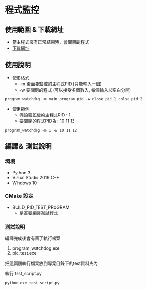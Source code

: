 # 程式監控

## 使用範圍 & 下載網址

- 當主程式沒有正常結束時，會關閉副程式
- [下載網址](https://github.com/IDK-Silver/Program_Watchdog/releases/download/1.0/win_executable.zip)



## 使用說明

- 使用格式
  - -m 後面要監控的主程式PID (只能輸入一個)
  - -w  要關閉的程式 (可以接受多個數入, 每個輸入以空白分開)

```
program_watchdog -m main_program_pid -w close_pid_1 colse_pid_2
```

- 使用範例
  - 假設要監控的主程式PID : 1
  - 要關閉的程式PID為 : 10 11 12
```
program_watchdog -m 1 -w 10 11 12
```



## 編譯＆ 測試說明 

### 環境

- Python 3
- Visual Studio 2019 C++
- Windows 10

### CMake 設定

- BUILD_PID_TEST_PROGRAM
  - 是否要編譯測試程式

### 測試說明

編譯完成後會有兩了執行檔案

1. program_watchdog.exe
2. pid_test.exe

把這兩個執行檔案放到專案目錄下的test資料夾內

執行 test_script.py

```
python.exe test_script.py
```



